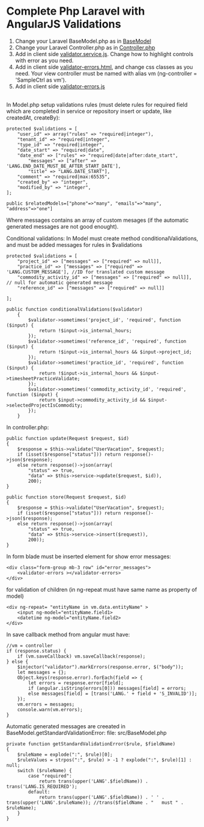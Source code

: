 # Complete Php Laravel with AngularJS Validations

01. Change your Laravel BaseModel.php as in <a href='https://github.com/bogdanim36/laravel-validations/blob/master/src/BaseModel.php' target='_blank'>BaseModel</a>
02. Change your Laravel Controller.php as in <a href='https://github.com/bogdanim36/laravel-validations/blob/master/src/Controller.php' target='_blank'>Controller.php</a>
03. Add in client side <a href='https://github.com/bogdanim36/laravel-validations/blob/master/src/validator.service.js' target='_blank'>validator.service.js</a>. Change how to highlight controls with error as you need.
04. Add in client side <a href='https://github.com/bogdanim36/laravel-validations/blob/master/src/validator-errors.component.html' target='_blank'>validator-errors.html</a>, and change css classes as you need. Your view controller must be named with alias vm (ng-controller = 'SampleCtrl as vm').
05. Add in client side <a href='https://github.com/bogdanim36/laravel-validations/blob/master/src/validator-errors.component.js' target='_blank'>validator-errors.js</a>

<br>In Model.php setup validations rules (must delete rules for required field which are completed in service or repository insert or update, like createdAt, createBy):

    protected $validations = [
		"user_id" => array("rules" => "required|integer"),
		"tenant_id" => "required|integer",
		"type_id" => "required|integer",
		"date_start" => "required|date",
		"date_end" => ["rules" => "required|date|after:date_start",
			"messages" => ["after" => 'LANG.END_DATE_MUST_BE_AFTER_START_DATE'],
			"title" => "LANG.DATE_START"],
		"comment" => "required|max:65535",
		"created_by" => "integer",
		"modified_by" => "integer",
	];
	
	public $relatedModels=["phone"=>"many", "emails"=>"many", "address"=>"one"] 
	
Where messages contains an array of custom mesages (if the automatic generated messages are not good enought).

Conditional validations: In Model must create method conditionalValidations, and must be added messages for rules in $validations

    protected $validations = [
		"project_id" => ["messages" => ["required" => null]],
		"practice_id" => ["messages" => ["required" => 'LANG.CUSTOM_MESSAGE'], //ID for translated custom message
		"commodity_activity_id" => ["messages" => ["required" => null]], // null for automatic generated message
		"reference_id" => ["messages" => ["required" => null]]

	];
    
    public function conditionalValidations($validator)
        {
            $validator->sometimes('project_id', 'required', function ($input) {
                return !$input->is_internal_hours;
            });
            $validator->sometimes('reference_id', 'required', function ($input) {
                return !$input->is_internal_hours && $input->project_id;
            });
            $validator->sometimes('practice_id', 'required', function ($input) {
                return !$input->is_internal_hours && $input->timesheetPracticeValidate;
            });
            $validator->sometimes('commodity_activity_id', 'required', function ($input) {
                return $input->commodity_activity_id && $input->selectedProjectIsCommodity;
            });
        }
        
In controller.php:

	public function update(Request $request, $id)
	{
		$response = $this->validate("UserVacation", $request);
		if (isset($response["status"])) return response()->json($response);
		else return response()->json(array(
			"status" => true,
			"data" => $this->service->update($request, $id)),
			200);
	}

	public function store(Request $request, $id)
	{
		$response = $this->validate("UserVacation", $request);
		if (isset($response["status"])) return response()->json($response);
		else return response()->json(array(
			"status" => true,
			"data" => $this->service->insert($request)),
			200));
	}

In form blade must be inserted element for show error messages:
    
    <div class="form-group mb-3 row" id="error_messages">
        <validator-errors ></validator-errors>
    </div>
    
for validation of children (in ng-repeat must have same name as property of model)
    
    <div ng-repeat= "entityName in vm.data.entityName" > 
        <input ng-model="entityName.field1>
        <datetime ng-model="entityName.field2>
    </div>
    
In save callback method from angular must have:

	//vm = controller
	if (response.status) {
		if (vm.saveCallback) vm.saveCallback(response);
	} else {
		$injector("validator").markErrors(response.error, $("body"));
		let messages = {};
		Object.keys(response.error).forEach(field => {
			let errors = response.error[field];
			if (angular.isString(errors[0])) messages[field] = errors;
			else messages[field] = [trans('LANG.' + field + 'S_INVALID')];
		});
		vm.errors = messages;
		console.warn(vm.errors);
	}


Automatic generated messages are creeated in BaseModel.getStandardValidationError:
file: src/BaseModel.php

    private function getStandardValidationError($rule, $fieldName)
	{
		$ruleName = explode(":", $rule)[0];
		$ruleValues = strpos(":", $rule) > -1 ? explode(":", $rule)[1] : null;
		switch ($ruleName) {
			case "required":
				return trans(upper('LANG'.$fieldName)) . trans('LANG.IS_REQUIRED');
			default:
				return trans(upper('LANG'.$fieldName)) . ' ' . trans(upper('LANG'.$ruleName)); //trans($fieldName . " 	must " . $ruleName);
		}
	}
